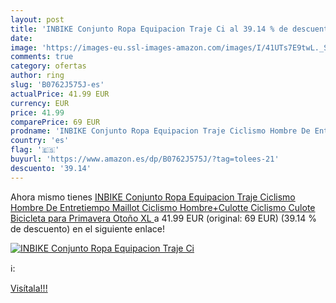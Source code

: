 ```yaml
---
layout: post
title: 'INBIKE Conjunto Ropa Equipacion Traje Ci al 39.14 % de descuento'
date: 
image: 'https://images-eu.ssl-images-amazon.com/images/I/41UTs7E9twL._SL200_.jpg'
comments: true
category: ofertas
author: ring
slug: 'B0762J575J-es'
actualPrice: 41.99 EUR
currency: EUR
price: 41.99
comparePrice: 69 EUR
prodname: 'INBIKE Conjunto Ropa Equipacion Traje Ciclismo Hombre De Entretiempo  Maillot Ciclismo Hombre+Culotte Ciclismo Culote Bicicleta para Primavera Otoño XL '
country: 'es'
flag: '🇪🇸'
buyurl: 'https://www.amazon.es/dp/B0762J575J/?tag=tolees-21'
descuento: '39.14'
---
```


Ahora mismo tienes [INBIKE Conjunto Ropa Equipacion Traje Ciclismo Hombre De Entretiempo  Maillot Ciclismo Hombre+Culotte Ciclismo Culote Bicicleta para Primavera Otoño XL ](https://www.amazon.es/dp/B0762J575J/?tag=tolees-21) a 41.99 EUR (original: 69 EUR) (39.14 %  de descuento) en el siguiente enlace!

[![INBIKE Conjunto Ropa Equipacion Traje Ci](https://images-eu.ssl-images-amazon.com/images/I/41UTs7E9twL._SL200_.jpg)](https://www.amazon.es/dp/B0762J575J/?tag=tolees-21)

ℹ️:


[Visítala!!!](https://www.amazon.es/dp/B0762J575J/?tag=tolees-21)
